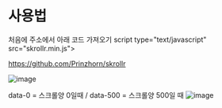 # 사용법

처음에 주소에서 아래 코드 가져오기 
script type="text/javascript" src="skrollr.min.js"></script>
	<script type="text/javascript">
	var s = skrollr.init();
	</script>
</body>

https://github.com/Prinzhorn/skrollr

![image](https://user-images.githubusercontent.com/85022962/133020128-9ce42aa0-125f-472b-b9a1-702ac99af754.png)

data-0 = 스크롤양 0일때 /  data-500 = 스크롤양 500일 때
![image](https://user-images.githubusercontent.com/85022962/133020317-3b38c1b9-2802-4427-9384-5c337313684d.png)

















